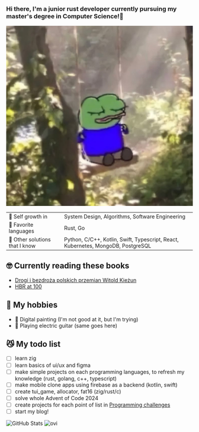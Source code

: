 ### Hi there, I'm a junior rust developer currently pursuing my master's degree in Computer Science!👋
<p align="center">
<img src="https://github.com/cpprian/cpprian/blob/main/intro.jpg" />
</p>

|  |  |
|---|---|
| 🌱 Self growth in | System Design, Algorithms, Software Engineering |
| 🥰 Favorite languages | Rust, Go |
| 🚀 Other solutions that I know | Python, C/C++, Kotlin, Swift, Typescript, React, Kubernetes, MongoDB, PostgreSQL |

## 🤓 Currently reading these books
  - [Drogi i bezdroża polskich przemian Witold Kieżun](https://anabaza.pl/ksiazka-drogi-i-bezdroza-polskich-przemian)
  - [HBR at 100](https://www.amazon.com/HBR-at-100/dp/1647824753)
  
## 💃 My hobbies
- 🎨 Digital painting (I'm not good at it, but I'm trying)
- 🎸 Playing electric guitar (same goes here)

## 😼 My todo list
- [ ] learn zig
- [ ] learn basics of ui/ux and figma
- [ ] make simple projects on each programming languages, to refresh my knowledge (rust, golang, c++, typescript)
- [ ] make mobile clone apps using firebase as a backend (kotlin, swift)
- [ ] create tui_game, allocator, fat16 (zig/rust/c)
- [ ] solve whole Advent of Code 2024
- [ ] create projects for each point of list in [Programming challenges](https://github.com/siliciusQ/Programming-challenges-v4.0)
- [ ] start my blog!

![GitHub Stats](https://github-readme-stats.vercel.app/api?username=cpprian&include_all_commits=true&count_private=true&show_icons=true&line_height=20&title_color=2B5BBD&icon_color=1124BB&text_color=A1A1A1&bg_color=0,000000,130F40)  <img src="https://github-readme-stats.vercel.app/api/top-langs?username=cpprian&show_icons=true&locale=en&layout=compact&theme=chartreuse-dark" alt="ovi" />
